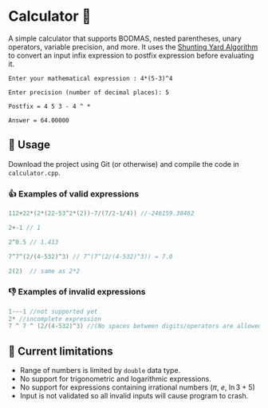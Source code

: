 # Calculator 🔰

A simple calculator that supports BODMAS, nested parentheses, unary operators, variable precision, and more. It uses the [Shunting Yard Algorithm](https://en.wikipedia.org/wiki/Shunting-yard_algorithm) to convert an input infix expression to postfix expression before evaluating it.


```
Enter your mathematical expression : 4*(5-3)^4

Enter precision (number of decimal places): 5

Postfix = 4 5 3 - 4 ^ * 

Answer = 64.00000
```

 ## 🚀 Usage
 Download the project using Git (or otherwise) and compile the code in `calculator.cpp`. 
 
### 👍 Examples of valid expressions
```cpp
112+22*(2*(22-53^2*(2))-7/(7/2-1/4)) //-246159.38462

2+-1 // 1

2^0.5 // 1.413

7^7^(2/(4-532)^3) // 7^(7^(2/(4-532)^3)) = 7.0

2(2)  // same as 2*2
```
### 👎 Examples of invalid expressions
```cpp
1---1 //not supported yet
2* //incomplete expression
7 ^ 7 ^ (2/(4-532)^3) //(No spaces between digits/operators are allowed when inputting directly from console)
```

## 🛑 Current limitations
- Range of numbers is limited by `double` data type.
- No support for trigonometric and logarithmic expressions.
- No support for expressions containing irrational numbers ($\pi$, $e$, $\ln 3 + 5$)
- Input is not validated so all invalid inputs will cause program to crash.
